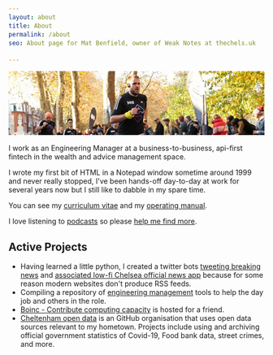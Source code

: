 ```yaml
---
layout: about
title: About
permalink: /about
seo: About page for Mat Benfield, owner of Weak Notes at thechels.uk

--- 
```


![banner photo of Mat running in London](/images/gh-header-image-cropped.jpg)

I work as an Engineering Manager at a business-to-business, api-first fintech in the wealth and advice management space. 

I wrote my first bit of HTML in a Notepad window sometime around 1999 and never really stopped, I've been hands-off day-to-day at work for several years now but I still like to dabble in my spare time.

You can see my [curriculum vitae](/cv) and my [operating manual](/manual). 


I love listening to [podcasts](/podcasts) so please [help me find more](https://github.com/MatBenfield/TheChels.uk/issues/new?assignees=MatBenfield&labels=podcast&template=podcast.md).

## Active Projects

* Having learned a little python, I created a twitter bots [tweeting breaking news](https://github.com/TheChelsOrg/bot_tocfcws_news) and [associated low-fi Chelsea official news app](https://app.thechels.uk) because for some reason modern websites don't produce RSS feeds.
*  Compiling a repository of [engineering management](https://github.com/MatBenfield/engineering-management) tools to help the day job and others in the role.
* [Boinc - Contribute computing capacity](https://boinc.thechels.uk) is hosted for a friend.
* [Cheltenham open data](https://cheltenham-open-data.github.io) is an GitHub organisation that uses open data sources relevant to my hometown. Projects include using and archiving official government statistics of Covid-19, Food bank data, street crimes, and more.
